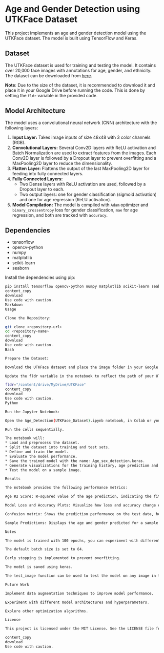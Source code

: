 # Age and Gender Detection using UTKFace Dataset

This project implements an age and gender detection model using the UTKFace dataset. The model is built using TensorFlow and Keras.

## Dataset

The UTKFace dataset is used for training and testing the model. It contains over 20,000 face images with annotations for age, gender, and ethnicity. The dataset can be downloaded from [here](https://susanqq.github.io/UTKFace/).

**Note:** Due to the size of the dataset, it is recommended to download it and place it in your Google Drive before running the code. This is done by setting the `fldr` variable in the provided code.

## Model Architecture

The model uses a convolutional neural network (CNN) architecture with the following layers:

1.  **Input Layer:** Takes image inputs of size 48x48 with 3 color channels (RGB).
2.  **Convolutional Layers:** Several Conv2D layers with ReLU activation and Batch Normalization are used to extract features from the images. Each Conv2D layer is followed by a Dropout layer to prevent overfitting and a MaxPooling2D layer to reduce the dimensionality.
3.  **Flatten Layer:** Flattens the output of the last MaxPooling2D layer for feeding into fully connected layers.
4.  **Fully Connected Layers:**
    *   Two Dense layers with ReLU activation are used, followed by a Dropout layer to each.
    *   Two output layers: one for gender classification (sigmoid activation) and one for age regression (ReLU activation).
5.  **Model Compilation:** The model is compiled with `Adam` optimizer and `binary_crossentropy` loss for gender classification, `mae` for age regression, and both are tracked with `accuracy`.

## Dependencies

*   tensorflow
*   opencv-python
*   numpy
*   matplotlib
*   scikit-learn
*   seaborn

Install the dependencies using pip:

```bash
pip install tensorflow opencv-python numpy matplotlib scikit-learn seaborn
content_copy
download
Use code with caution.
Markdown
Usage

Clone the Repository:

git clone <repository-url>
cd <repository-name>
content_copy
download
Use code with caution.
Bash

Prepare the Dataset:

Download the UTKFace dataset and place the image folder in your Google Drive.

Update the fldr variable in the notebook to reflect the path of your UTKFace dataset folder in Google Drive.

fldr="/content/drive/MyDrive/UTKFace"
content_copy
download
Use code with caution.
Python

Run the Jupyter Notebook:

Open the Age_Detection(UTKFace_Dataset).ipynb notebook, in Colab or your preferred environment, with GPU acceleration enabled.

Run the cells sequentially.

The notebook will:
* Load and preprocess the dataset.
* Split the dataset into training and test sets.
* Define and train the model.
* Evaluate the model performance.
* Save the trained model with the name: Age_sex_detection.keras.
* Generate visualizations for the training history, age prediction and gender distribution.
* Test the model on a sample image.

Results

The notebook provides the following performance metrics:

Age R2 Score: R-squared value of the age prediction, indicating the fitness of the age prediction.

Model Loss and Accuracy Plots: Visualize how loss and accuracy change over training epochs.

Confusion matrix: Shows the prediction performance on the test data, how well the trained model does in classifying different ages.

Sample Predictions: Displays the age and gender predicted for a sample image.

Notes

The model is trained with 100 epochs, you can experiment with different number of epochs.

The default batch size is set to 64.

Early stopping is implemented to prevent overfitting.

The model is saved using keras.

The test_image function can be used to test the model on any image in the dataset by passing the respective index of the image.

Future Work

Implement data augmentation techniques to improve model performance.

Experiment with different model architectures and hyperparameters.

Explore other optimization algorithms.

License

This project is licensed under the MIT License. See the LICENSE file for more details.

content_copy
download
Use code with caution.
